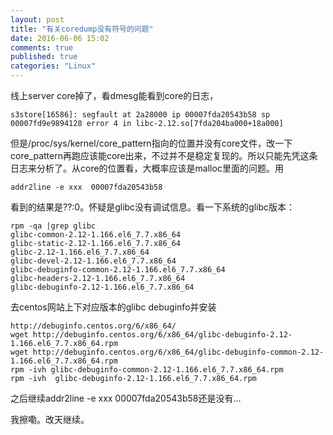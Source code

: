 ```yaml
---
layout: post
title: "有关coredump没有符号的问题"
date: 2016-06-06 15:02
comments: true
published: true
categories: "Linux"
---
```


  线上server core掉了，看dmesg能看到core的日志，

    s3store[16586]: segfault at 2a28000 ip 00007fda20543b58 sp 00007fd9e9894128 error 4 in libc-2.12.so[7fda204ba000+18a000]

  但是/proc/sys/kernel/core_pattern指向的位置并没有core文件，改一下core_pattern再跑应该能core出来，不过并不是稳定复现的。所以只能先凭这条日志来分析了。从core的位置看，大概率应该是malloc里面的问题。用

    addr2line -e xxx  00007fda20543b58

  看到的结果是??:0。怀疑是glibc没有调试信息。看一下系统的glibc版本：
  
	rpm -qa |grep glibc
	glibc-common-2.12-1.166.el6_7.7.x86_64
	glibc-static-2.12-1.166.el6_7.7.x86_64
	glibc-2.12-1.166.el6_7.7.x86_64
	glibc-devel-2.12-1.166.el6_7.7.x86_64
	glibc-debuginfo-common-2.12-1.166.el6_7.7.x86_64
	glibc-headers-2.12-1.166.el6_7.7.x86_64
	glibc-debuginfo-2.12-1.166.el6_7.7.x86_64

  去centos网站上下对应版本的glibc debuginfo并安装
  
    http://debuginfo.centos.org/6/x86_64/
    wget http://debuginfo.centos.org/6/x86_64/glibc-debuginfo-2.12-1.166.el6_7.7.x86_64.rpm
    wget http://debuginfo.centos.org/6/x86_64/glibc-debuginfo-common-2.12-1.166.el6_7.7.x86_64.rpm
    rpm -ivh glibc-debuginfo-common-2.12-1.166.el6_7.7.x86_64.rpm
    rpm -ivh  glibc-debuginfo-2.12-1.166.el6_7.7.x86_64.rpm

  之后继续addr2line -e xxx 00007fda20543b58还是没有...
 
  我擦嘞。改天继续。